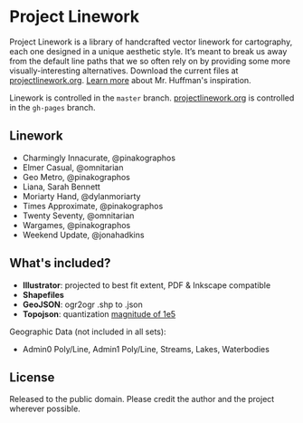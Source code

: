 Project Linework
================

Project Linework is a library of handcrafted vector linework for cartography, each one designed in a unique aesthetic style. It’s meant to break us away from the default line paths that we so often rely on by providing some more visually-interesting alternatives. Download the current files at [projectlinework.org](http://projectlinework.org/). [Learn more](http://projectlinework.org/about/) about Mr. Huffman's inspiration.

Linework is controlled in the `master` branch. [projectlinework.org](http://projectlinework.org/) is controlled in the `gh-pages` branch.

## Linework

* Charmingly Innacurate, @pinakographos
* Elmer Casual, @omnitarian
* Geo Metro, @pinakographos
* Liana, Sarah Bennett
* Moriarty Hand, @dylanmoriarty
* Times Approximate, @pinakographos
* Twenty Seventy, @omnitarian
* Wargames, @pinakographos
* Weekend Update, @jonahadkins

## What's included?

* **Illustrator**: projected to best fit extent, PDF & Inkscape compatible
* **Shapefiles**
* **GeoJSON**: ogr2ogr .shp to .json
* **Topojson**: quantization [magnitude of 1e5](http://www.projectlinework.org/2013/10/07/topojson_files.html)

Geographic Data (not included in all sets):

* Admin0 Poly/Line, Admin1 Poly/Line, Streams, Lakes, Waterbodies

## License

Released to the public domain. Please credit the author and the project wherever possible.
